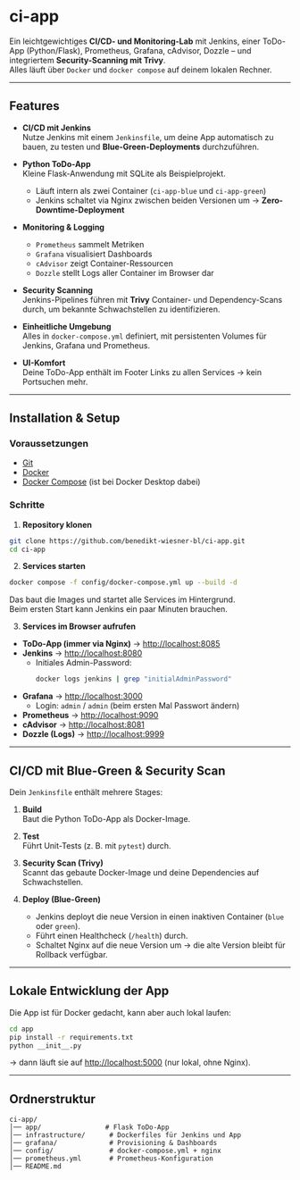 # ci-app

Ein leichtgewichtiges **CI/CD- und Monitoring-Lab** mit Jenkins, einer ToDo-App (Python/Flask), Prometheus, Grafana, cAdvisor, Dozzle – und integriertem **Security-Scanning mit Trivy**.  
Alles läuft über `Docker` und `docker compose` auf deinem lokalen Rechner.  

---

## Features

- **CI/CD mit Jenkins**  
  Nutze Jenkins mit einem `Jenkinsfile`, um deine App automatisch zu bauen, zu testen und **Blue-Green-Deployments** durchzuführen.  

- **Python ToDo-App**  
  Kleine Flask-Anwendung mit SQLite als Beispielprojekt.  
  - Läuft intern als zwei Container (`ci-app-blue` und `ci-app-green`)  
  - Jenkins schaltet via Nginx zwischen beiden Versionen um → **Zero-Downtime-Deployment**  

- **Monitoring & Logging**  
  - `Prometheus` sammelt Metriken  
  - `Grafana` visualisiert Dashboards  
  - `cAdvisor` zeigt Container-Ressourcen  
  - `Dozzle` stellt Logs aller Container im Browser dar  

- **Security Scanning**  
  Jenkins-Pipelines führen mit **Trivy** Container- und Dependency-Scans durch, um bekannte Schwachstellen zu identifizieren.  

- **Einheitliche Umgebung**  
  Alles in `docker-compose.yml` definiert, mit persistenten Volumes für Jenkins, Grafana und Prometheus.  

- **UI-Komfort**  
  Deine ToDo-App enthält im Footer Links zu allen Services → kein Portsuchen mehr.  

---

## Installation & Setup

### Voraussetzungen

- [Git](https://git-scm.com/)  
- [Docker](https://docs.docker.com/get-docker/)  
- [Docker Compose](https://docs.docker.com/compose/) (ist bei Docker Desktop dabei)  

### Schritte

1. **Repository klonen**

```bash
git clone https://github.com/benedikt-wiesner-bl/ci-app.git
cd ci-app
```

2. **Services starten**

```bash
docker compose -f config/docker-compose.yml up --build -d
```

Das baut die Images und startet alle Services im Hintergrund.  
Beim ersten Start kann Jenkins ein paar Minuten brauchen.  

3. **Services im Browser aufrufen**

- **ToDo-App (immer via Nginx)** → [http://localhost:8085](http://localhost:8085)  
- **Jenkins** → [http://localhost:8080](http://localhost:8080)  
  - Initiales Admin-Password:  
    ```bash
    docker logs jenkins | grep "initialAdminPassword"
    ```
- **Grafana** → [http://localhost:3000](http://localhost:3000)  
  - Login: `admin` / `admin` (beim ersten Mal Passwort ändern)  
- **Prometheus** → [http://localhost:9090](http://localhost:9090)  
- **cAdvisor** → [http://localhost:8081](http://localhost:8081)  
- **Dozzle (Logs)** → [http://localhost:9999](http://localhost:9999)  

---

## CI/CD mit Blue-Green & Security Scan

Dein `Jenkinsfile` enthält mehrere Stages:  

1. **Build**  
   Baut die Python ToDo-App als Docker-Image.  

2. **Test**  
   Führt Unit-Tests (z. B. mit `pytest`) durch.  

3. **Security Scan (Trivy)**  
   Scannt das gebaute Docker-Image und deine Dependencies auf Schwachstellen.  

4. **Deploy (Blue-Green)**  
   - Jenkins deployt die neue Version in einen inaktiven Container (`blue` oder `green`).  
   - Führt einen Healthcheck (`/health`) durch.  
   - Schaltet Nginx auf die neue Version um → die alte Version bleibt für Rollback verfügbar.  

---

## Lokale Entwicklung der App

Die App ist für Docker gedacht, kann aber auch lokal laufen:

```bash
cd app
pip install -r requirements.txt
python __init__.py
```

→ dann läuft sie auf [http://localhost:5000](http://localhost:5000) (nur lokal, ohne Nginx).  

---

## Ordnerstruktur

```
ci-app/
│── app/                # Flask ToDo-App
│── infrastructure/      # Dockerfiles für Jenkins und App
│── grafana/             # Provisioning & Dashboards           
│── config/              # docker-compose.yml + nginx
│── prometheus.yml       # Prometheus-Konfiguration
│── README.md
```
